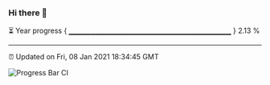 ### Hi there 👋

⏳ Year progress { ▁▁▁▁▁▁▁▁▁▁▁▁▁▁▁▁▁▁▁▁▁▁▁▁▁▁▁▁▁▁ } 2.13 %

---

⏰ Updated on Fri, 08 Jan 2021 18:34:45 GMT

![Progress Bar CI](https://github.com/liununu/liununu/workflows/Progress%20Bar%20CI/badge.svg)
